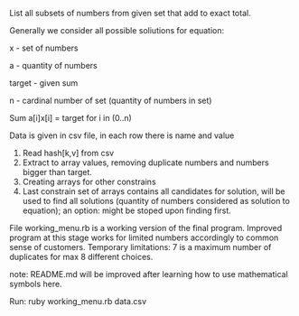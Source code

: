 List all subsets of numbers from given set that add to exact total.

Generally we consider all possible soliutions for equation:


x - set of numbers


a - quantity of numbers


target - given sum

n - cardinal number of set (quantity of numbers in set)

Sum a[i]x[i] = target for i in (0..n)

Data is given in csv file, in each row there is name and value

  1. Read hash[k,v] from csv
  2. Extract to array values, removing duplicate numbers and numbers bigger than target.
  3. Creating arrays for other constrains
  4. Last constrain set of arrays contains all candidates for solution, will be used to find all solutions (quantity of numbers considered as solution to equation); an option: might be stoped upon finding first.

File working_menu.rb is a working version of the final program. Improved program at this stage works for limited numbers accordingly to common sense of customers. Temporary limitations: 7 is a maximum number of duplicates for max 8 different choices.

note: README.md will be improved after learning how to use mathematical symbols here.

Run:
ruby working_menu.rb data.csv